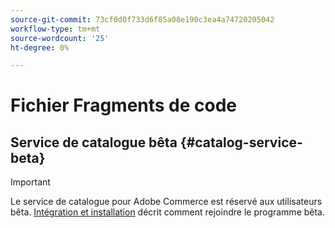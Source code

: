 ```yaml
---
source-git-commit: 73cf0d0f733d6f85a08e190c3ea4a74720205042
workflow-type: tm+mt
source-wordcount: '25'
ht-degree: 0%

---
```

# Fichier Fragments de code

## Service de catalogue bêta {#catalog-service-beta}

>[!IMPORTANT]
>
>Le service de catalogue pour Adobe Commerce est réservé aux utilisateurs bêta. [Intégration et installation](../catalog-service/installation.md) décrit comment rejoindre le programme bêta.
